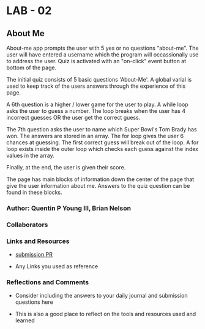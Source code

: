 # LAB - 02

## About Me

About-me app prompts the user with 5 yes or no questions "about-me".  The user will have entered a username which the program will occassionally use to address the user. Quiz is activated with an "on-click" event button at bottom of the page.  

The initial quiz consists of 5 basic questions 'About-Me'.  A global varial is used to keep track of the users answers through the experience of this page.  

A 6th question is a higher / lower game for the user to play.  A while loop asks the user to guess a number.  The loop breaks when the user has 4 incorrect guesses OR the user get the correct guess. 

The 7th question asks the user to name which Super Bowl's Tom Brady has won.  The answers are stored in an array.  The for loop gives the user 6 chances at guessing. The first correct guess will break out of the loop.  A for loop exists inside the outer loop which checks each guess against the index values in the array.  

Finally, at the end, the user is given their score.  

The page has main blocks of information down the center of the page that give the user information about me.  Answers to the quiz question can be found in these blocks.  

### Author: Quentin P Young III, Brian Nelson

### Collaborators

### Links and Resources

* [submission PR](http://xyz.com)

* Any Links you used as reference

### Reflections and Comments

* Consider including the answers to your daily journal and submission questions here

* This is also a good place to reflect on the tools and resources used and learned
